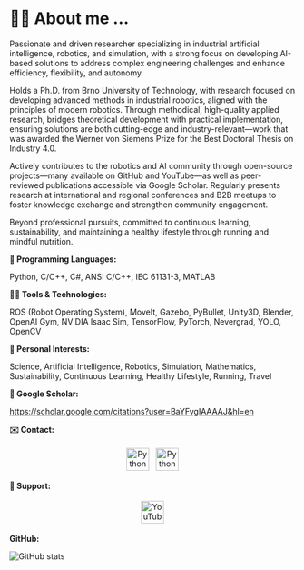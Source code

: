 # 🙋‍♂️ About me ...

Passionate and driven researcher specializing in industrial artificial intelligence, robotics, and simulation, with a strong focus on developing AI-based solutions to address complex engineering challenges and enhance efficiency, flexibility, and autonomy.

Holds a Ph.D. from Brno University of Technology, with research focused on developing advanced methods in industrial robotics, aligned with the principles of modern robotics. Through methodical, high-quality applied research, bridges theoretical development with practical implementation, ensuring solutions are both cutting-edge and industry-relevant—work that was awarded the Werner von Siemens Prize for the Best Doctoral Thesis on Industry 4.0.

Actively contributes to the robotics and AI community through open-source projects—many available on GitHub and YouTube—as well as peer-reviewed publications accessible via Google Scholar. Regularly presents research at international and regional conferences and B2B meetups to foster knowledge exchange and strengthen community engagement.

Beyond professional pursuits, committed to continuous learning, sustainability, and maintaining a healthy lifestyle through running and mindful nutrition.

**📝 Programming Languages:**

Python, C/C++, C#, ANSI C/C++, IEC 61131-3, MATLAB

**👨‍💻 Tools & Technologies:**

ROS (Robot Operating System), MoveIt, Gazebo, PyBullet, Unity3D, Blender, OpenAI Gym, NVIDIA Isaac Sim, TensorFlow, PyTorch, Nevergrad, YOLO, OpenCV

**🚀 Personal Interests:**

Science, Artificial Intelligence, Robotics, Simulation, Mathematics, Sustainability, Continuous Learning, Healthy Lifestyle, Running, Travel

**📝 Google Scholar:**

https://scholar.google.com/citations?user=BaYFvgIAAAAJ&hl=en

**✉️ Contact:**

<p align="center">
  <a href="mailto:roman.parak@outlook.com" target="_blank" rel="noopener noreferrer"> <img src="https://upload.wikimedia.org/wikipedia/commons/d/df/Microsoft_Office_Outlook_%282018–present%29.svg" alt="Python" height="40" style="vertical-align:top; margin:4px"></a>
 <a href="https://www.linkedin.com/in/roman-parak-53960910a/" target="_blank" rel="noopener noreferrer"> <img src="https://upload.wikimedia.org/wikipedia/commons/8/81/LinkedIn_icon.svg" alt="Python" height="40" style="vertical-align:top; margin:4px"></a>
</p>

**🤝 Support:**

<p align="center">
  <a href="https://www.youtube.com/@RomanParak/videos" target="_blank" rel="noopener noreferrer">
    <img src="https://upload.wikimedia.org/wikipedia/commons/0/09/YouTube_full-color_icon_%282017%29.svg" alt="YouTube" height="40" style="vertical-align:top; margin:4px; fill: red;">
  </a>
</p>

**GitHub:**

![GitHub stats](https://github-readme-stats.vercel.app/api?username=rparak&&theme=graywhite&show_icons=true&include_all_commits=true)

